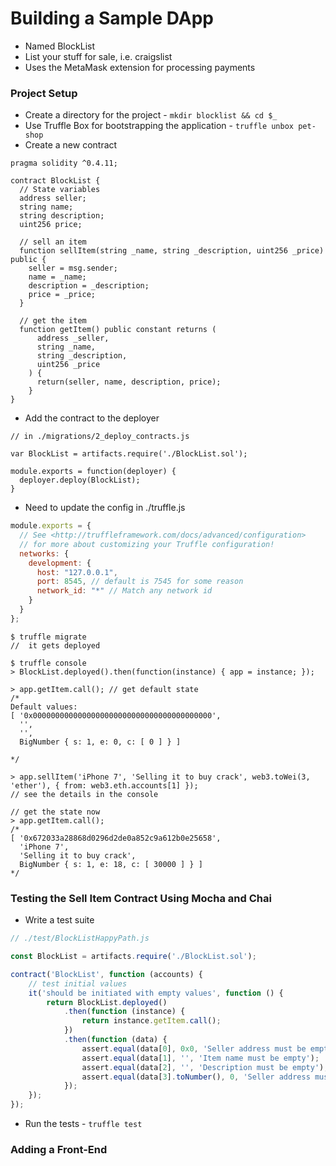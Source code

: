 # Building a Sample DApp

- Named BlockList
- List your stuff for sale, i.e. craigslist
- Uses the MetaMask extension for processing payments

### Project Setup
- Create a directory for the project - `mkdir blocklist && cd $_`
- Use Truffle Box for bootstrapping the application - `truffle unbox pet-shop`
- Create a new contract

```
pragma solidity ^0.4.11;

contract BlockList {
  // State variables
  address seller;
  string name;
  string description;
  uint256 price;

  // sell an item
  function sellItem(string _name, string _description, uint256 _price) public {
    seller = msg.sender;
    name = _name;
    description = _description;
    price = _price;
  }

  // get the item
  function getItem() public constant returns (
      address _seller,
      string _name,
      string _description,
      uint256 _price
    ) {
      return(seller, name, description, price);
    }
}
```

- Add the contract to the deployer
```
// in ./migrations/2_deploy_contracts.js

var BlockList = artifacts.require('./BlockList.sol');

module.exports = function(deployer) {
  deployer.deploy(BlockList);
}
```

- Need to update the config in ./truffle.js
```javascript
module.exports = {
  // See <http://truffleframework.com/docs/advanced/configuration>
  // for more about customizing your Truffle configuration!
  networks: {
    development: {
      host: "127.0.0.1",
      port: 8545, // default is 7545 for some reason
      network_id: "*" // Match any network id
    }
  }
};
```

```
$ truffle migrate
//  it gets deployed

$ truffle console
> BlockList.deployed().then(function(instance) { app = instance; });

> app.getItem.call(); // get default state
/*
Default values:
[ '0x0000000000000000000000000000000000000000',
  '',
  '',
  BigNumber { s: 1, e: 0, c: [ 0 ] } ]

*/

> app.sellItem('iPhone 7', 'Selling it to buy crack', web3.toWei(3, 'ether'), { from: web3.eth.accounts[1] });
// see the details in the console

// get the state now
> app.getItem.call();
/*
[ '0x672033a28868d0296d2de0a852c9a612b0e25658',
  'iPhone 7',
  'Selling it to buy crack',
  BigNumber { s: 1, e: 18, c: [ 30000 ] } ]
*/
```

### Testing the Sell Item Contract Using Mocha and Chai

- Write a test suite
```javascript
// ./test/BlockListHappyPath.js

const BlockList = artifacts.require('./BlockList.sol');

contract('BlockList', function (accounts) {
    // test initial values
    it('should be initiated with empty values', function () {
        return BlockList.deployed()
            .then(function (instance) {
                return instance.getItem.call();
            })
            .then(function (data) {
                assert.equal(data[0], 0x0, 'Seller address must be empty');
                assert.equal(data[1], '', 'Item name must be empty');
                assert.equal(data[2], '', 'Description must be empty');
                assert.equal(data[3].toNumber(), 0, 'Seller address must be empty');
            });
    });
});
```

- Run the tests - `truffle test`

### Adding a Front-End

